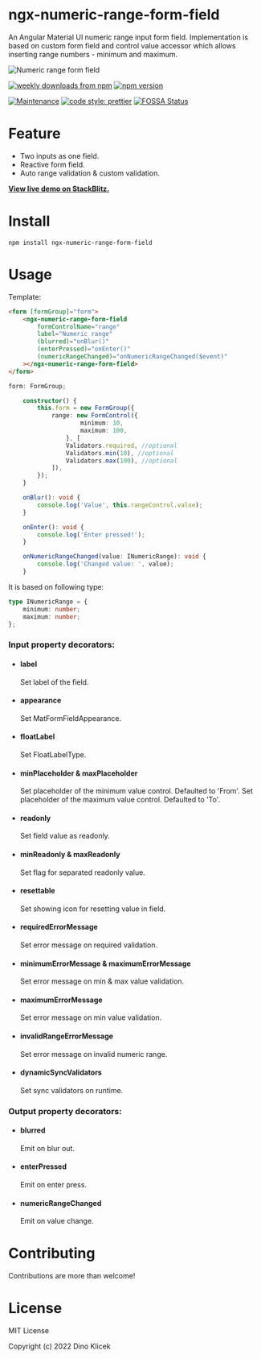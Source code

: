 # ngx-numeric-range-form-field

An Angular Material UI numeric range input form field. Implementation is based on custom form field and control value accessor which allows inserting range numbers - minimum and maximum.

![Numeric range form field](https://github.com/dineeek/ngx-numeric-range-form-field/blob/main/ngx-numeric-range-form-field/Numeric%20Range%20Form%20Field.png)

<p align="start">
    <a href="https://www.npmjs.com/package/ngx-numeric-range-form-field"><img alt="weekly downloads from npm" src="https://img.shields.io/npm/dw/ngx-numeric-range-form-field.svg?style=flat-square"></a>
    <a href="https://www.npmjs.com/package/ngx-numeric-range-form-field"><img alt="npm version" src="https://img.shields.io/npm/v/ngx-numeric-range-form-field.svg?style=flat-square"></a>
</p>

[![Maintenance](https://img.shields.io/badge/Maintained%3F-yes-green.svg)](https://GitHub.com/Naereen/StrapDown.js/graphs/commit-activity)
[![code style: prettier](https://img.shields.io/badge/code_style-prettier-ff69b4.svg?style=flat-square)](https://github.com/prettier/prettier)
[![FOSSA Status](https://app.fossa.com/api/projects/git%2Bgithub.com%2Fdineeek%2Fngx-numeric-range-form-field.svg?type=shield)](https://app.fossa.com/projects/git%2Bgithub.com%2Fdineeek%2Fngx-numeric-range-form-field?ref=badge_shield)

# Feature

- Two inputs as one field.
- Reactive form field.
- Auto range validation & custom validation.

**[View live demo on StackBlitz.](https://ngx-numeric-range-form-field.stackblitz.io)**

# Install

```shell
npm install ngx-numeric-range-form-field
```

# Usage

Template:

```html
<form [formGroup]="form">
	<ngx-numeric-range-form-field
		formControlName="range"
		label="Numeric range"
		(blurred)="onBlur()"
		(enterPressed)="onEnter()"
		(numericRangeChanged)="onNumericRangeChanged($event)"
	></ngx-numeric-range-form-field>
</form>
```

```typescript
form: FormGroup;

	constructor() {
		this.form = new FormGroup({
			range: new FormControl({
					minimum: 10,
					maximum: 100,
				}, [
				Validators.required, //optional
				Validators.min(10), //optional
				Validators.max(100), //optional
			]),
		});
	}

	onBlur(): void {
		console.log('Value', this.rangeControl.value);
	}

	onEnter(): void {
		console.log('Enter pressed!');
	}

	onNumericRangeChanged(value: INumericRange): void {
		console.log('Changed value: ', value);
	}
```

It is based on following type:

```typescript
type INumericRange = {
	minimum: number;
	maximum: number;
};
```

### Input property decorators:

- #### label

  Set label of the field.

- #### appearance

  Set MatFormFieldAppearance.

- #### floatLabel

  Set FloatLabelType.

- #### minPlaceholder & maxPlaceholder

  Set placeholder of the minimum value control. Defaulted to 'From'.
  Set placeholder of the maximum value control. Defaulted to 'To'.

- #### readonly

  Set field value as readonly.

- #### minReadonly & maxReadonly

  Set flag for separated readonly value.

- #### resettable

  Set showing icon for resetting value in field.

- #### requiredErrorMessage

  Set error message on required validation.

- #### minimumErrorMessage & maximumErrorMessage

  Set error message on min & max value validation.

- #### maximumErrorMessage

  Set error message on min value validation.

- #### invalidRangeErrorMessage

  Set error message on invalid numeric range.

- #### dynamicSyncValidators

  Set sync validators on runtime.

### Output property decorators:

- #### blurred

  Emit on blur out.

- #### enterPressed

  Emit on enter press.

- #### numericRangeChanged

  Emit on value change.

# Contributing

Contributions are more than welcome!

# License

MIT License

Copyright (c) 2022 Dino Klicek
